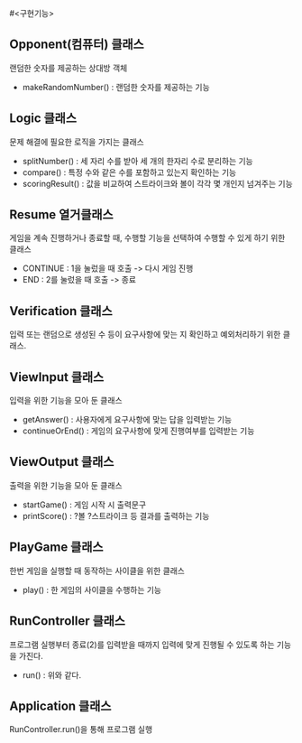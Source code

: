 #<구현기능>

## Opponent(컴퓨터) 클래스
랜덤한 숫자를 제공하는 상대방 객체
- makeRandomNumber() : 랜덤한 숫자를 제공하는 기능

## Logic 클래스
문제 해결에 필요한 로직을 가지는 클래스
- splitNumber() : 세 자리 수를 받아 세 개의 한자리 수로 분리하는 기능
- compare() : 특정 수와 같은 수를 포함하고  있는지 확인하는 기능
- scoringResult() : 값을 비교하여 스트라이크와 볼이 각각 몇 개인지 넘겨주는 기능

## Resume 열거클래스
게임을 계속 진행하거나 종료할 때, 
수행할 기능을 선택하여 수행할 수 있게 하기 위한 클래스
- CONTINUE : 1을 눌렀을 때 호출 -> 다시 게임 진행
- END : 2를 눌렀을 때 호출 -> 종료

## Verification 클래스
입력 또는 랜덤으로 생성된 수 등이 요구사항에 맞는 지 확인하고 예외처리하기 위한 클래스.

## ViewInput 클래스
입력을 위한 기능을 모아 둔 클래스
- getAnswer() : 사용자에게 요구사항에 맞는 답을 입력받는 기능
- continueOrEnd() : 게임의 요구사항에 맞게 진행여부를 입력받는 기능

## ViewOutput 클래스
출력을 위한 기능을 모아 둔 클래스
- startGame() : 게임 시작 시 출력문구
- printScore() : ?볼 ?스트라이크 등 결과를 출력하는 기능

## PlayGame 클래스
한번 게임을 실행할 때 동작하는 사이클을 위한 클래스
- play() : 한 게임의 사이클을 수행하는 기능

## RunController 클래스
프로그램 실행부터 종료(2)를 입력받을 때까지 입력에 맞게
진행될 수 있도록 하는 기능을 가진다.
- run() : 위와 같다.

## Application 클래스
RunController.run()을 통해 프로그램 실행